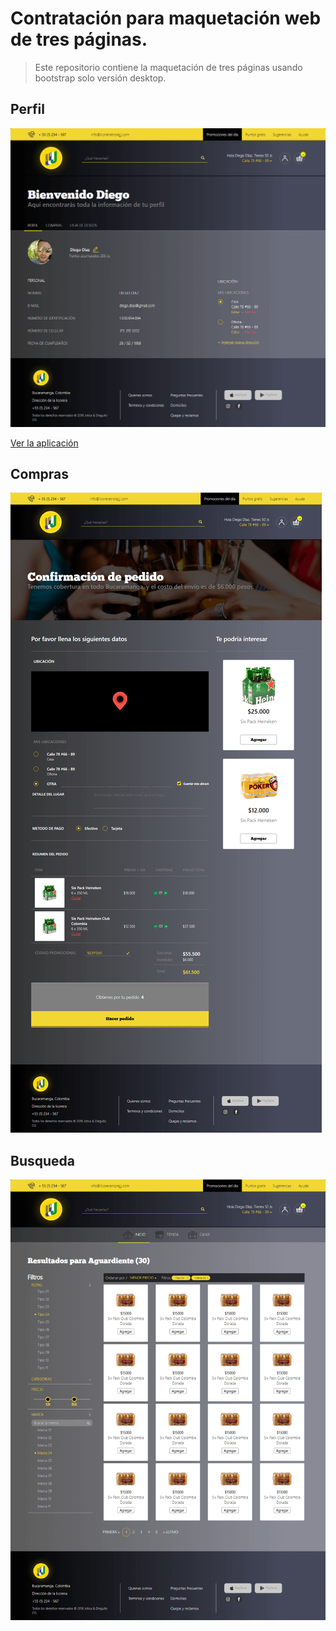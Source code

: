 # Contratación para maquetación web de tres páginas.

> Este repositorio contiene la maquetación de tres páginas usando bootstrap solo versión desktop.

## Perfil

![Captura de la App](./readme-static/perfil.png)

[Ver la aplicación](https://ricrdomedina.github.io/mexico-establecimientos-gasolina-google-maps/)

## Compras

![Captura de la App](./readme-static/compras.png)

## Busqueda

![Captura de la App](./readme-static/busqueda.png)

